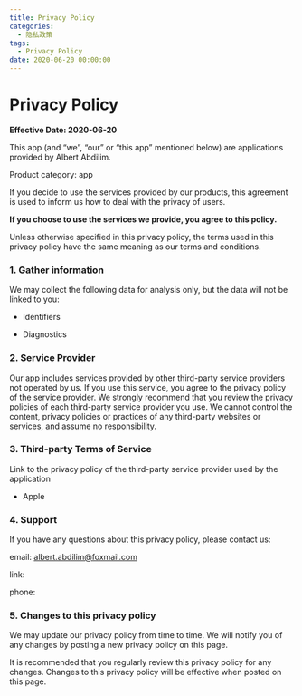 ```yaml
---
title: Privacy Policy
categories:
  - 隐私政策
tags:
  - Privacy Policy
date: 2020-06-20 00:00:00
---
```


# Privacy Policy

**Effective Date: 2020-06-20**

This app (and “we”, “our” or “this app” mentioned below) are applications provided by Albert Abdilim.

Product category: app

If you decide to use the services provided by our products, this agreement is used to inform us how to deal with the privacy of users.

**If you choose to use the services we provide, you agree to this policy.**

Unless otherwise specified in this privacy policy, the terms used in this privacy policy have the same meaning as our terms and conditions.

### 1. Gather information

We may collect the following data for analysis only, but the data will not be linked to you:

- Identifiers

- Diagnostics

### 2. Service Provider

Our app includes services provided by other third-party service providers not operated by us. If you use this service, you agree to the privacy policy of the service provider. We strongly recommend that you review the privacy policies of each third-party service provider you use. We cannot control the content, privacy policies or practices of any third-party websites or services, and assume no responsibility.

### 3. Third-party Terms of Service

Link to the privacy policy of the third-party service provider used by the application

- Apple

### 4. Support

If you have any questions about this privacy policy, please contact us:

email: [albert.abdilim@foxmail.com](mailto:albert.abdilim@foxmail.com)

link:

phone:

### 5. Changes to this privacy policy

We may update our privacy policy from time to time. We will notify you of any changes by posting a new privacy policy on this page.

It is recommended that you regularly review this privacy policy for any changes. Changes to this privacy policy will be effective when posted on this page.
